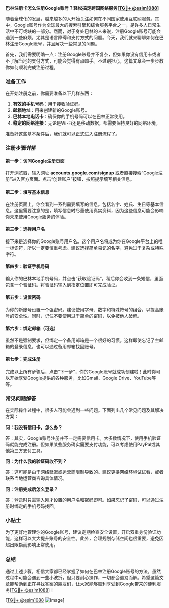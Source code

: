 **巴林注册卡怎么注册Google账号？轻松搞定跨国网络服务[[TG💪+ @esim1088](https://t.me/s/esim1088)]**

随着全球化的发展，越来越多的人开始关注如何在不同国家使用互联网服务。其中，Google账号作为全球最大的搜索引擎和综合服务平台之一，是许多人日常生活中不可或缺的一部分。然而，对于身处巴林的人来说，注册Google账号可能会遇到一些麻烦，尤其是语言障碍和支付方式的问题。今天，我们就来聊聊如何在巴林注册Google账号，并且解决一些常见的问题。

首先，我们需要明确一点：注册Google账号并不复杂，但如果你没有信用卡或者不了解当地的支付方式，可能会觉得有点棘手。不过别担心，这篇文章会一步步教你如何顺利完成注册过程。

### 准备工作

在开始注册之前，你需要准备以下几样东西：

1. **有效的手机号码**：用于接收验证码。
2. **邮箱地址**：用来创建新的Google账号。
3. **巴林本地电话卡**：确保你的手机号码可以在巴林正常使用。
4. **稳定的网络连接**：无论是Wi-Fi还是移动数据，都需要保持良好的网络环境。

准备好这些基本条件后，我们就可以正式进入注册流程了。

### 注册步骤详解

#### 第一步：访问Google注册页面

打开浏览器，输入网址 **accounts.google.com/signup** 或者直接搜索“Google注册”进入官方页面。点击“创建账户”按钮，按照提示填写相关信息。

#### 第二步：填写基本信息

在注册页面上，你会看到一系列需要填写的信息。包括名字、姓氏、生日等基本信息。这里需要注意的是，填写信息时尽量使用真实资料，因为这些信息可能会影响你未来使用Google服务的体验。

#### 第三步：选择用户名

接下来是选择你的Google账号用户名。这个用户名将成为你在Google平台上的唯一标识符，所以一定要慎重考虑。建议选择简单易记的名字，避免过于复杂或特殊字符。

#### 第四步：验证手机号码

输入你的巴林本地手机号码，并点击“获取验证码”。稍后你会收到一条短信，里面包含一个验证码。将验证码输入到指定位置即可完成验证。

#### 第五步：设置密码

为你的新账号设置一个强密码。建议使用字母、数字和特殊符号的组合，以提高账号的安全性。同时，记住不要使用过于简单的密码，以免被他人破解。

#### 第六步：绑定邮箱（可选）

虽然不是强制要求，但绑定一个备用邮箱是一个很好的习惯。这样即使忘记了主邮箱的登录信息，也可以通过备用邮箱找回账号。

#### 第七步：完成注册

完成以上所有步骤后，点击“下一步”，你的Google账号就成功创建啦！此时你可以开始享受Google提供的各种服务，比如Gmail、Google Drive、YouTube等等。

### 常见问题解答

在实际操作过程中，很多人可能会遇到一些问题。下面列出几个常见问题及其解决方案：

**问：我没有信用卡，怎么办？**

答：其实，Google账号注册并不一定需要信用卡。大多数情况下，使用手机验证码就能完成注册。但如果某些服务确实需要支付功能，可以考虑使用PayPal或其他第三方支付工具。

**问：为什么我的验证码收不到？**

答：这可能是由于网络延迟或运营商限制导致的。建议更换网络环境试试看，或者联系当地运营商咨询具体情况。

**问：注册完成后怎么登录？**

答：登录时只需输入刚才设置的用户名和密码即可。如果忘记了密码，可以通过注册时绑定的手机号码找回。

### 小贴士

为了更好地管理你的Google账号，建议定期检查安全设置，开启双重身份验证功能，这样可以大大提升账号的安全性。此外，合理规划存储空间也很重要，避免因超出限额而影响正常使用。

### 总结

通过上述步骤，相信大家都已经掌握了如何在巴林注册Google账号的方法。虽然过程中可能会遇到一些小波折，但只要耐心操作，一切都会迎刃而解。希望这篇文章能帮助到正在寻找答案的朋友们，让大家能够顺利享受到Google带来的便利服务[[TG💪+ @esim1088](https://t.me/s/esim1088)]！

[[TG💪+ @esim1088](https://t.me/s/esim1088) ![Image](https://i.postimg.cc/4NQfJmqS/Snipaste-2025-05-13-00-14-12.png)]
